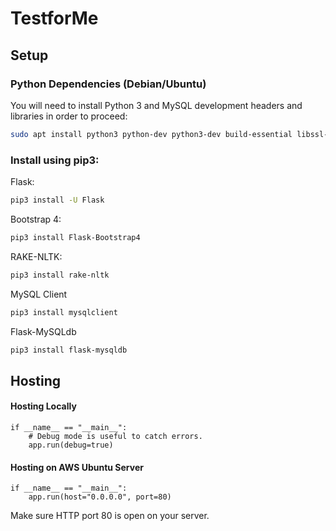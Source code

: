 # TestforMe

## Setup

### Python Dependencies (Debian/Ubuntu)
You will need to install Python 3 and MySQL development headers and libraries in order to proceed:

```bash
sudo apt install python3 python-dev python3-dev build-essential libssl-dev libffi-dev libxml2-dev libxslt1-dev zlib1g-dev python-pip default-libmysqlclient-dev
```

### Install using pip3:

Flask:
```bash
pip3 install -U Flask
```

Bootstrap 4:
```bash
pip3 install Flask-Bootstrap4
```

RAKE-NLTK:
```bash
pip3 install rake-nltk
```

MySQL Client
```bash
pip3 install mysqlclient
```

Flask-MySQLdb
```bash
pip3 install flask-mysqldb
```

## Hosting

#### Hosting Locally
```
if __name__ == "__main__":
    # Debug mode is useful to catch errors.
    app.run(debug=true)
```

#### Hosting on AWS Ubuntu Server
```
if __name__ == "__main__":
    app.run(host="0.0.0.0", port=80)
```
Make sure HTTP port 80 is open on your server.
